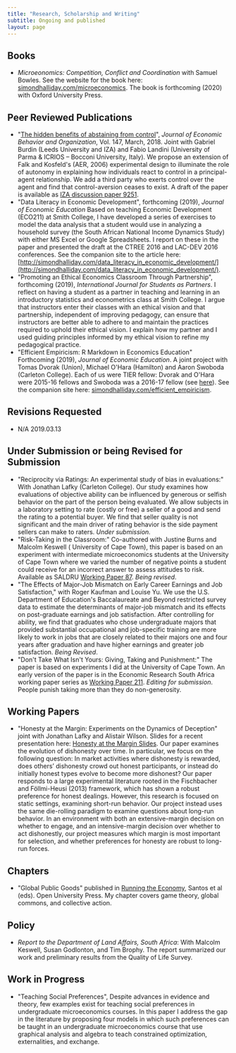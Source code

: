 ```yaml
---
title: "Research, Scholarship and Writing"
subtitle: Ongoing and published
layout: page
---
```

## Books
- *Microeonomics: Competition, Conflict and Coordination* with Samuel Bowles. See the website for the book here: [simondhalliday.com/microeconomics](http://simondhalliday.com/microeconomics). The book is forthcoming (2020) with Oxford University Press.

## Peer Reviewed Publications 

- "[The hidden benefits of abstaining from control](https://www.sciencedirect.com/science/article/pii/S0167268117303682)", *Journal of Economic Behavior and Organization*, Vol. 147, March, 2018. Joint with Gabriel Burdin (Leeds University and IZA) and Fabio Landini (University of Parma & ICRIOS – Bocconi University, Italy). We propose an extension of Falk and Kosfeld's (AER, 2006) experimental design to illuminate the role of autonomy in explaining how individuals react to control in a principal-agent relationship. We add a third party who exerts control over the agent and find that control-aversion ceases to exist. A draft of the paper is available as [IZA discussion paper 9251](http://ftp.iza.org/dp9251.pdf). 
- "Data Literacy in Economic Development", forthcoming (2019), *Journal of Economic Education* Based on teaching Economic Development (ECO211) at Smith College, I have developed a series of exercises to model the data analysis that a student would use in analyzing a household survey (the South African National Income Dynamics Study) with either MS Excel or Google Spreadsheets. I report on these in the paper and presented the draft at the CTREE 2016 and LAC-DEV 2016 conferences. See the companion site to the article here: [http://simondhalliday.com/data_literacy_in_economic_development/](http://simondhalliday.com/data_literacy_in_economic_development/).
- "Promoting an Ethical Economics Classroom Through Partnership", forthcoming (2019), *International Journal for Students as Partners*. I reflect on having a student as a partner in teaching and learning in an introductory statistics and econometrics class at Smith College. I argue that instructors enter their classes with an ethical vision and that partnership, independent of improving pedagogy, can ensure that instructors are better able to adhere to and maintain the practices required to uphold their ethical vision. I explain how my partner and I used guiding principles informed by my ethical vision to refine my pedagogical practice. 
- "Efficient Empiricism: R Markdown in Economics Education" Forthcoming (2019), *Journal of Economic Education*.  A joint project with Tomas Dvorak (Union), Michael O'Hara (Hamilton) and Aaron Swoboda (Carleton College). Each of us were TIER fellow: Dvorak and O'Hara were 2015-16 fellows and Swoboda was a 2016-17 fellow (see [here](http://www.projecttier.org/about/people/#fellows)). See the companion site here: [simondhalliday.com/efficient_empiricism](simondhalliday.com/efficient_empiricism).


## Revisions Requested

- N/A 2019.03.13


## Under Submission or being Revised for Submission

- "Reciprocity via Ratings: An experimental study of bias in evaluations:" With Jonathan Lafky (Carleton College). Our study examines how evaluations of objective ability can be influenced by generous or selfish behavior on the part of the person being evaluated. We allow subjects in a laboratory setting to rate (costly or free) a seller of a good and send the rating to a potential buyer. We find that seller quality is not significant and the main driver of rating behavior is the side payment sellers can make to raters. *Under submission.*
- "Risk-Taking in the Classroom:" Co-authored with Justine Burns and Malcolm Keswell ( University of Cape Town), this paper is based on an experiment with intermediate microeconomics students at the University of Cape Town where we varied the number of negative points a student could receive for an incorrect answer to assess attitudes to risk. Available as SALDRU [Working Paper 87](http://www.saldru.uct.ac.za/home/index.php?/component/option,com_docman/Itemid,32/gid,437/task,doc_download/). *Being revised*.
- "The Effects of Major-Job Mismatch on Early Career Earnings and Job Satisfaction," with Roger Kaufman and Louise Yu. We use the U.S. Department of Education's Baccalaureate and Beyond restricted survey data to estimate the determinants of major-job mismatch and its effects on post-graduate earnings and job satisfaction. After controlling for ability, we find that graduates who chose undergraduate majors that provided substantial occupational and job-specific training are more likely to work in jobs that are closely related to their majors one and four years after graduation and have higher earnings and greater job satisfaction. *Being Revised*. 
- "Don't Take What Isn't Yours: Giving, Taking and Punishment:" The paper is based on experiments I did at the University of Cape Town. An early version of the paper is in the Economic Research South Africa working paper series as [Working Paper 211](http://ideas.repec.org/p/rza/wpaper/211.html). *Editing for submission*. People punish taking more than they do non-generosity.

## Working Papers 
- "Honesty at the Margin:  Experiments on the Dynamics of Deception" joint with Jonathan Lafky and Alistair Wilson. Slides for a recent presentation here: [Honesty at the Margin Slides](http://simondhalliday.com/honesty_margin.html#1). 
Our paper examines the evolution of dishonesty over time. In particular, we focus on the following question: In market activities where dishonesty is rewarded, does others’ dishonesty crowd out honest participants, or instead do initially honest types evolve to become more dishonest? Our paper responds to a large experimental literature rooted in the Fischbacher and Föllmi-Heusi (2013) framework, which has shown a robust preference for honest dealings. However, this research is focused on static settings, examining short-run behavior. Our project instead uses the same die-rolling paradigm to examine questions about long-run behavior. In an environment with both an extensive-margin decision on whether to engage, and an intensive-margin decision over whether to act dishonestly, our project measures which margin is most important for selection, and whether preferences for honesty are robust to long-run forces. 


## Chapters 
- "Global Public Goods" published in [Running the Economy](http://www.amazon.co.uk/Running-Economy-Open-University-Team/dp/1780079540), Santos et al (eds). Open University Press. My chapter covers game theory, global commons, and collective action.

## Policy 
- *Report to the Department of Land Affairs, South Africa*: With Malcolm Keswell, Susan Godlonton, and Tim Brophy. The report summarized our work and preliminary results from the Quality of Life Survey.

## Work in Progress
- "Teaching Social Preferences", Despite advances in evidence and theory, few examples exist for teaching social preferences in undergraduate microeconomics courses. In this paper I address the gap in the literature by proposing four models in which such preferences can be taught in an undergraduate microeconomics course that use graphical analysis and algebra to teach constrained optimization, externalities, and exchange. 

